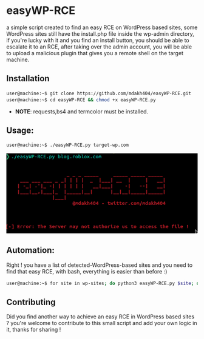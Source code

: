# easyWP-RCE
a simple script created to find an easy RCE on WordPress based sites, some WordPress sites still have the install.php file inside the wp-admin directory, if you're lucky with it and you find an install button, you should be able to escalate it to an RCE, after taking over the admin account, you will be able to upload a malicious plugin that gives you a remote shell on the target machine.

## Installation

```bash
user@machine:~$ git clone https://github.com/mdakh404/easyWP-RCE.git
user@machine:~$ cd easyWP-RCE && chmod +x easyWP-RCE.py
```

- **NOTE**: requests,bs4 and termcolor must be installed.

## Usage:

```bash
user@machine:~$ ./easyWP-RCE.py target-wp.com
```

![](screen/screen.png)

## Automation:
Right ! you have a list of detected-WordPress-based sites and you need to find that easy RCE, with bash, everything is easier than before :)

```bash
user@machine:~$ for site in wp-sites; do python3 easyWP-RCE.py $site; done
```

## Contributing
Did you find another way to achieve an easy RCE in WordPress based sites ? you're welcome to contribute to this small script and add your own logic in it, thanks for sharing !
